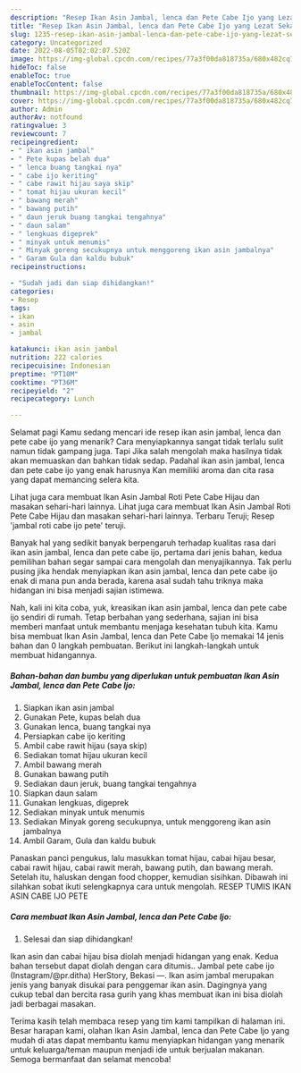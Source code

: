 ```yaml
---
description: "Resep Ikan Asin Jambal, lenca dan Pete Cabe Ijo yang Lezat Sekali , Enak Banget"
title: "Resep Ikan Asin Jambal, lenca dan Pete Cabe Ijo yang Lezat Sekali , Enak Banget"
slug: 1235-resep-ikan-asin-jambal-lenca-dan-pete-cabe-ijo-yang-lezat-sekali-enak-banget
category: Uncategorized
date: 2022-08-05T02:02:07.520Z
image: https://img-global.cpcdn.com/recipes/77a3f00da818735a/680x482cq70/ikan-asin-jambal-lenca-dan-pete-cabe-ijo-foto-resep-utama.jpg
hideToc: false
enableToc: true
enableTocContent: false
thumbnail: https://img-global.cpcdn.com/recipes/77a3f00da818735a/680x482cq70/ikan-asin-jambal-lenca-dan-pete-cabe-ijo-foto-resep-utama.jpg
cover: https://img-global.cpcdn.com/recipes/77a3f00da818735a/680x482cq70/ikan-asin-jambal-lenca-dan-pete-cabe-ijo-foto-resep-utama.jpg
author: Admin
authorAv: notfound
ratingvalue: 3
reviewcount: 7
recipeingredient:
- " ikan asin jambal"
- " Pete kupas belah dua"
- " lenca buang tangkai nya"
- " cabe ijo keriting"
- " cabe rawit hijau saya skip"
- " tomat hijau ukuran kecil"
- " bawang merah"
- " bawang putih"
- " daun jeruk buang tangkai tengahnya"
- " daun salam"
- " lengkuas digeprek"
- " minyak untuk menumis"
- " Minyak goreng secukupnya untuk menggoreng ikan asin jambalnya"
- " Garam Gula dan kaldu bubuk"
recipeinstructions:

- "Sudah jadi dan siap dihidangkan!"
categories:
- Resep
tags:
- ikan
- asin
- jambal

katakunci: ikan asin jambal 
nutrition: 222 calories
recipecuisine: Indonesian
preptime: "PT10M"
cooktime: "PT36M"
recipeyield: "2"
recipecategory: Lunch

---
```



Selamat pagi Kamu sedang mencari ide resep ikan asin jambal, lenca dan pete cabe ijo yang menarik? Cara menyiapkannya sangat tidak terlalu sulit namun tidak gampang juga. Tapi Jika salah mengolah maka hasilnya tidak akan memuaskan dan bahkan tidak sedap. Padahal ikan asin jambal, lenca dan pete cabe ijo yang enak harusnya Kan memiliki aroma dan cita rasa yang dapat memancing selera kita.


Lihat juga cara membuat Ikan Asin Jambal Roti Pete Cabe Hijau dan masakan sehari-hari lainnya. Lihat juga cara membuat Ikan Asin Jambal Roti Pete Cabe Hijau dan masakan sehari-hari lainnya. Terbaru Teruji; Resep &#39;jambal roti cabe ijo pete&#39; teruji.

Banyak hal yang sedikit banyak berpengaruh terhadap kualitas rasa dari ikan asin jambal, lenca dan pete cabe ijo, pertama dari jenis bahan, kedua pemilihan bahan segar sampai cara mengolah dan menyajikannya. Tak perlu pusing jika hendak menyiapkan ikan asin jambal, lenca dan pete cabe ijo enak di mana pun anda berada, karena asal sudah tahu triknya maka hidangan ini bisa menjadi sajian istimewa.


Nah, kali ini kita coba, yuk, kreasikan ikan asin jambal, lenca dan pete cabe ijo sendiri di rumah. Tetap berbahan yang sederhana, sajian ini bisa memberi manfaat untuk membantu menjaga kesehatan tubuh kita. Kamu bisa membuat Ikan Asin Jambal, lenca dan Pete Cabe Ijo memakai 14 jenis bahan dan 0 langkah pembuatan. Berikut ini langkah-langkah untuk membuat hidangannya.

<!--inarticleads1-->

##### Bahan-bahan dan bumbu yang diperlukan untuk pembuatan Ikan Asin Jambal, lenca dan Pete Cabe Ijo:

1. Siapkan  ikan asin jambal
1. Gunakan  Pete, kupas belah dua
1. Gunakan  lenca, buang tangkai nya
1. Persiapkan  cabe ijo keriting
1. Ambil  cabe rawit hijau (saya skip)
1. Sediakan  tomat hijau ukuran kecil
1. Ambil  bawang merah
1. Gunakan  bawang putih
1. Sediakan  daun jeruk, buang tangkai tengahnya
1. Siapkan  daun salam
1. Gunakan  lengkuas, digeprek
1. Sediakan  minyak untuk menumis
1. Sediakan  Minyak goreng secukupnya, untuk menggoreng ikan asin jambalnya
1. Ambil  Garam, Gula dan kaldu bubuk


Panaskan panci pengukus, lalu masukkan tomat hijau, cabai hijau besar, cabai rawit hijau, cabai rawit merah, bawang putih, dan bawang merah. Setelah itu, haluskan dengan food chopper, kemudian sisihkan. Dibawah ini silahkan sobat ikuti selengkapnya cara untuk mengolah. RESEP TUMIS IKAN ASIN CABE IJO PETE 

<!--inarticleads2-->

##### Cara membuat Ikan Asin Jambal, lenca dan Pete Cabe Ijo:


1. Selesai dan siap dihidangkan!

Ikan asin dan cabai hijau bisa diolah menjadi hidangan yang enak. Kedua bahan tersebut dapat diolah dengan cara ditumis.. Jambal pete cabe ijo (Instagram/@pr.ditha) HerStory, Bekasi —. Ikan asim jambal merupakan jenis yang banyak disukai para penggemar ikan asin. Dagingnya yang cukup tebal dan bercita rasa gurih yang khas membuat ikan ini bisa diolah jadi berbagai masakan. 

Terima kasih telah membaca resep yang tim kami tampilkan di halaman ini. Besar harapan kami, olahan Ikan Asin Jambal, lenca dan Pete Cabe Ijo yang mudah di atas dapat membantu kamu menyiapkan hidangan yang menarik untuk keluarga/teman maupun menjadi ide untuk berjualan makanan. Semoga bermanfaat dan selamat mencoba!
